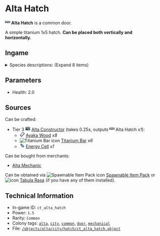 # Alta Hatch

<img src="https://raw.githubusercontent.com/Ceterai/Enternia/main/objects/alta/city/hatch/icon.png" alt="Alta Hatch icon" loading="lazy" height="16px" width="auto" /> **Alta Hatch** is a common door.

A simple titanium 1x5 hatch. **Can be placed both vertically and horizontally.**

## Ingame

<details markdown="1"><summary>Species descriptions: (Expand 8 items)</summary>

- Alta: A slim any-dimensional city gateway. Quite sturdy.
- Apex: Hatch designs like this are common on ships.
- Avian: A spaceship hatch.
- Floran: Ssspaceship hatch.
- Glitch: Informed. A standard ship hatch.
- Human: A spaceship hatch.
- Hylotl: A basic ship hatch.
- Novakid: A hatch, the type you'd find on a ship.

</details>

## Parameters

- Health: 2.0

## Sources

Can be crafted:

- Tier 3 ![ ](https://raw.githubusercontent.com/Ceterai/Enternia/main/objects/alta/crafting/constructor/icon3.png) [Alta Constructor](https://ceterai.github.io/MyEnternia/Wiki/AltaConstructor) (takes 0.25s, outputs <img src="https://raw.githubusercontent.com/Ceterai/Enternia/main/objects/alta/city/hatch/icon.png" alt="Alta Hatch icon" loading="lazy" height="16px" width="auto" /> Alta Hatch x*1*):
  - <img src="https://raw.githubusercontent.com/Ceterai/Enternia/main/items/generic/crafting/ct_ayaka_wood.png" alt="Ayaka Wood icon" loading="lazy" height="16px" width="auto" /> [Ayaka Wood](https://ceterai.github.io/MyEnternia/Wiki/AyakaWood) x*8*
  - <img src="https://starbounder.org/mediawiki/images/9/94/Titanium_Bar.png" alt="Titanium Bar icon" loading="lazy" height="13px" width="14px" /> [Titanium Bar](https://starbounder.org/Titanium_Bar) x*6*
  - <img src="https://raw.githubusercontent.com/Ceterai/Enternia/main/items/generic/crafting/alta/energy_cell.png" alt="Energy Cell icon" loading="lazy" height="16px" width="auto" /> [Energy Cell](https://ceterai.github.io/MyEnternia/Wiki/EnergyCell) x*1*

Can be bought from merchants:

- [Alta Mechanic](https://ceterai.github.io/MyEnternia/Wiki/AltaMechanic)

Can be obtained via <img src="https://raw.githubusercontent.com/Silverfeelin/Starbound-SpawnableItemPack/master/interface/sip/iconSmall.png" alt="Spawnable Item Pack icon" width="18" height="14"/> [Spawnable Item Pack](https://steamcommunity.com/sharedfiles/filedetails/?id=733665104) or <img src="https://steamuserimages-a.akamaihd.net/ugc/263843960696222713/3EC9A7C005541F7D577EBCB8C5736B4EFC9973D6/" alt="icon" width="8" height="12"/> [Tabula Rasa](https://community.playstarbound.com/resources/the-tabula-rasa.3222/) (if you have any of them installed).

## Technical Information

- In-game ID: `ct_alta_hatch`
- Power: `1.5`
- Rarity: `Common`
- Colony tags: [`alta`](https://ceterai.github.io/MyEnternia/Wiki/Tags/Alta), [`city`](https://ceterai.github.io/MyEnternia/Wiki/Tags/City), [`common`](https://ceterai.github.io/MyEnternia/Wiki/Tags/Common), [`door`](https://ceterai.github.io/MyEnternia/Wiki/Tags/Door), [`mechanical`](https://ceterai.github.io/MyEnternia/Wiki/Tags/Mechanical)
- File: [`/objects/alta/city/hatch/ct_alta_hatch.object`](https://github.com/Ceterai/Enternia/blob/main/objects/alta/city/hatch/ct_alta_hatch.object)
